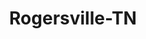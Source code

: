 ---
title: Rogersville-TN
slug: rogersville-tn
f_state:
- cms/state/tennessee.md
f_locations:
- cms/payday-loan/advance-america-2311.md
- cms/payday-loan/cash-advantedge-6622.md
- cms/payday-loan/cash-express-7287.md
- cms/payday-loan/cash-now-corporation-8124.md
- cms/payday-loan/cash-now-corporation-8126.md
- cms/payday-loan/check-first-cash-advance-11358.md
- cms/payday-loan/check-first-cash-advance-11361.md
- cms/payday-loan/mr-cash-22065.md
- cms/payday-loan/mr-cash-22068.md
- cms/payday-loan/rent-a-center-25907.md
- cms/payday-loan/th-e-cash-company-27264.md
updated-on: '2024-05-30T13:41:28.615Z'
created-on: '2024-05-30T13:41:28.615Z'
published-on: '2024-05-30T13:54:32.469Z'
f_city: Rogersville
layout: '[city].html'
tags: city
---